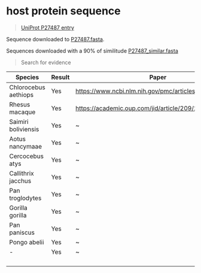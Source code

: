 # host protein sequence

> [UniProt P27487 entry](https://www.uniprot.org/uniprotkb/P27487/entry)

Sequence downloaded to [P27487.fasta](./P27487.fasta).


Sequences downloaded with a 90% of similitude [P27487_similar.fasta](./P27487_similar.fasta)


> Search for evidence

| Species             | Result | Paper                                                               |
| ------------------- | ------ | ------------------------------------------------------------------- |
| Chlorocebus aethiops| Yes    | https://www.ncbi.nlm.nih.gov/pmc/articles/PMC7706928/               |
| Rhesus macaque      | Yes    | https://academic.oup.com/jid/article/209/2/236/829418               |
| Saimiri boliviensis | Yes    | \~                                                                  |
| Aotus nancymaae     | Yes    | \~                                                                  |
| Cercocebus atys     | Yes    | \~                                                                  |
| Callithrix jacchus  | Yes    | \~                                                                  |
| Pan troglodytes     | Yes    | \~                                                                  |
| Gorilla gorilla     | Yes    | \~                                                                  |
| Pan paniscus        | Yes    | \~                                                                  |
| Pongo abelii        | Yes    | \~                                                                  |
| -                   | Yes    | \~                                                                  |
|                     |        |                                                                     |
|                     |        |                                                                     |
|                     |        |                                                                     |
|                     |        |                                                                     |
